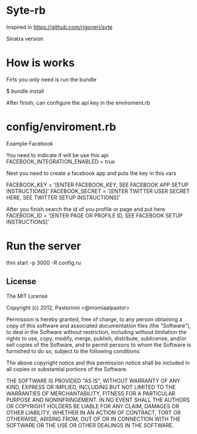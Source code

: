 # Syte-rb 

Inspired in https://github.com/rigoneri/syte

Sinatra version

# How is works

Firts you only need is run the bundle

$ bundle install

After finish, can configure the api key in the enviroment.rb

# config/enviroment.rb

Example Facebook

You need to indicate if will be use this api
FACEBOOK_INTEGRATION_ENABLED = true

Next you need to create a facebook app and puts the key in this vars

FACEBOOK_KEY    = '[ENTER FACEBOOK_KEY, SEE FACEBOOK APP SETUP INSTRUCTIONS]'
FACEBOOK_SECRET = '[ENTER TWITTER USER SECRET HERE, SEE TWITTER SETUP INSTRUCTIONS]'

After you finish search the id of you profile or page and put here
FACEBOOK_ID     = '[ENTER PAGE OR PROFILE ID, SEE FACEBOOK SETUP INSTRUCTIONS]'

# Run the server

thin start -p 3000 -R config.ru

## License


The MIT License

Copyright (c) 2012, Pastorinni <@momiaalpastor>

Permission is hereby granted, free of charge, to any person obtaining a copy
of this software and associated documentation files (the "Software"), to deal
in the Software without restriction, including without limitation the rights
to use, copy, modify, merge, publish, distribute, sublicense, and/or sell
copies of the Software, and to permit persons to whom the Software is
furnished to do so, subject to the following conditions:

The above copyright notice and this permission notice shall be included in
all copies or substantial portions of the Software.

THE SOFTWARE IS PROVIDED "AS IS", WITHOUT WARRANTY OF ANY KIND, EXPRESS OR
IMPLIED, INCLUDING BUT NOT LIMITED TO THE WARRANTIES OF MERCHANTABILITY,
FITNESS FOR A PARTICULAR PURPOSE AND NONINFRINGEMENT. IN NO EVENT SHALL THE
AUTHORS OR COPYRIGHT HOLDERS BE LIABLE FOR ANY CLAIM, DAMAGES OR OTHER
LIABILITY, WHETHER IN AN ACTION OF CONTRACT, TORT OR OTHERWISE, ARISING FROM,
OUT OF OR IN CONNECTION WITH THE SOFTWARE OR THE USE OR OTHER DEALINGS IN
THE SOFTWARE.
